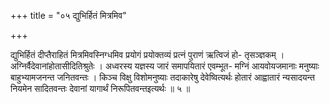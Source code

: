+++
title = "०५ द्युभिर्हितं मित्रमिव"

+++

द्युभिर्हितं दीप्तैराहितं मित्रमिवस्निग्धमिव प्रयोगं प्रयोक्तव्यं प्रत्नं पुराणं ऋत्विजं हो- तृसञ्ज्ञकम् । अग्निर्वैदेवानांहोतासीदितिश्रुतेः । अध्वरस्य यज्ञस्य जारं समापयितारं एवम्भूत- मग्निं आयवोयजमानाः मनुष्याः बाहुभ्यामजनन्त जनितवन्तः । किञ्च विक्षु विशोमनुष्याः तदाकारेषु देवेष्वित्यर्थः होतारं आह्वातारं न्यसादयन्त नियमेन सादितवन्तः देवानां यागार्थं निरूपितवन्तइत्यर्थः ॥ ५ ॥